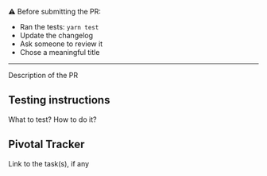 ⚠️ Before submitting the PR:

- Ran the tests: `yarn test`
- Update the changelog
- Ask someone to review it
- Chose a meaningful title

---

Description of the PR

## Testing instructions

What to test? How to do it?

## Pivotal Tracker

Link to the task(s), if any